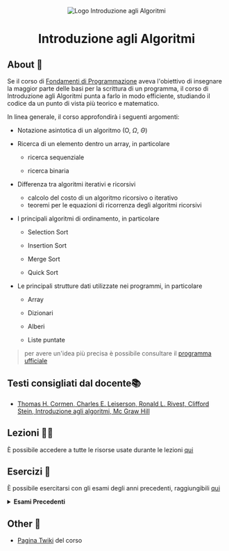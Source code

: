 <div align="center">

![Logo Introduzione agli Algoritmi](https://www.vagdevitechnologies.com/wp-content/uploads/2022/12/data-structures-and-algorithms.jpg)

# Introduzione agli Algoritmi

</div>

## About 🔎

Se il corso di [Fondamenti di Programmazione](https://github.com/FedVlogger17/Computer_Science/tree/main/Primo%20Anno/Primo%20Semestre/Fondamenti%20di%20programmazione) aveva l'obiettivo di insegnare la maggior parte delle basi per la scrittura di un programma, il corso di Introduzione agli Algoritmi punta a farlo in modo efficiente, studiando il codice da un punto di vista più teorico e matematico.

In linea generale, il corso approfondirà i seguenti argomenti:

- Notazione asintotica di un algoritmo (O, $\Omega$, $\Theta$)

- Ricerca di un elemento dentro un array, in particolare

	- ricerca sequenziale

	- ricerca binaria

- Differenza tra algoritmi iterativi e ricorsivi

	- calcolo del costo di un algoritmo ricorsivo o iterativo
	- teoremi per le equazioni di ricorrenza degli algoritmi ricorsivi


- I principali algoritmi di ordinamento, in particolare

	- Selection Sort

	- Insertion Sort

	- Merge Sort

	- Quick Sort

- Le principali strutture dati utilizzate nei programmi, in particolare

	- Array

	- Dizionari

	- Alberi

	- Liste puntate

> per avere un'idea più precisa è possibile consultare il [programma ufficiale](https://twiki.di.uniroma1.it/twiki/view/Intro_algo/AD/ProgrammaDelCorso)

## Testi consigliati  dal docente📚

- [Thomas H. Cormen, Charles E. Leiserson, Ronald L. Rivest, Clifford Stein, Introduzione agli algoritmi, Mc Graw Hill](https://github.com/saranshbht/msc-books/blob/master/M.Sc.%20CS%20Sem-1/Design%20and%20Analysis%20of%20Algorithms/Thomas%20H.%20Cormen%2C%20Charles%20E.%20Leiserson%2C%20Ronald%20L.%20Rivest%2C%20Clifford%20Stein%20-%20Introduction%20to%20algorithms%20%5Bsolutions%5D%20(2009%2C%20The%20MIT%20Press)%20-%20libgen.lc.pdf)

## Lezioni 👨‍🏫

È possibile accedere a tutte le risorse usate durante le lezioni [qui](https://twiki.di.uniroma1.it/twiki/view/Intro_algo/AD/Dispense)

## Esercizi 📝

È possibile esercitarsi con gli esami degli anni precedenti, raggiungibili [qui](https://twiki.di.uniroma1.it/twiki/view/Intro_algo/AD/VecchiScritti)

<details closed>
	<summary> <b> Esami Precedenti </b> </summary>

- <details closed>
	<summary> 2021 </summary>

	- <details closed>
		<summary> Gennaio </summary>

    	- [Walkthrough Esame 31 Gennaio 2021](https://github.com/FedVlogger17/Uni-Notes/tree/main/Primo%20Anno/Secondo%20Semestre/Introduzione%20agli%20Algoritmi/Esami%20precedenti/2021/Gennaio/Esame%2031%20Gennaio%202021) (*todo*)

		</details>

	- <details closed>
		<summary> Giugno </summary>

    	- [Walkthrough Esame 22 Giugno 2021](https://github.com/FedVlogger17/Uni-Notes/tree/main/Primo%20Anno/Secondo%20Semestre/Introduzione%20agli%20Algoritmi/Esami%20precedenti/2021/Giugno/Esame%2022%20Giugno%202021) (*todo*)

		</details>

	- <details closed>
		<summary> Luglio </summary>

    	- [Walkthrough Esame 13 Luglio 2021](https://github.com/FedVlogger17/Uni-Notes/tree/main/Primo%20Anno/Secondo%20Semestre/Introduzione%20agli%20Algoritmi/Esami%20precedenti/2021/Luglio/Esame%2013%20Luglio%202021)

		</details>

	- <details closed>
		<summary> Settembre </summary>

    	- [Walkthrough Esame 8 Settembre 2021](https://github.com/FedVlogger17/Uni-Notes/tree/main/Primo%20Anno/Secondo%20Semestre/Introduzione%20agli%20Algoritmi/Esami%20precedenti/2021/Settembre/Esame%208%20Settembre%202021)

		</details>

	- <details closed>
		<summary> Ottobre </summary>

    	- [Walkthrough Esame 21 Ottobre 2021](https://github.com/FedVlogger17/Uni-Notes/tree/main/Primo%20Anno/Secondo%20Semestre/Introduzione%20agli%20Algoritmi/Esami%20precedenti/2021/Ottobre/Esame%2021%20Ottobre%202021) (*todo*)

		</details>

	</details>

- <details closed>
	<summary> 2022 </summary>

	- <details closed>
		<summary> Gennaio </summary>

    	- [Walkthrough Esame 13 Gennaio 2022](https://github.com/FedVlogger17/Uni-Notes/tree/main/Primo%20Anno/Secondo%20Semestre/Introduzione%20agli%20Algoritmi/Esami%20precedenti/2022/Gennaio/Esame%2013%20Gennaio%202022) (*todo*)

		</details>

	- <details closed>
		<summary> Marzo </summary>

    	- [Walkthrough Esame 31 Marzo 2022](https://github.com/FedVlogger17/Uni-Notes/tree/main/Primo%20Anno/Secondo%20Semestre/Introduzione%20agli%20Algoritmi/Esami%20precedenti/2022/Marzo/Esame%2031%20Marzo%202022) (*todo*)

		</details>

	- <details closed>
		<summary> Giugno </summary>

    	- [Walkthrough Esame Giugno 2022](https://github.com/FedVlogger17/Uni-Notes/tree/main/Primo%20Anno/Secondo%20Semestre/Introduzione%20agli%20Algoritmi/Esami%20precedenti/2022/Giugno/Esame%20Giugno%202022) (*todo*)

		- [Walkthrough Esame 27 Giugno 2022](https://github.com/FedVlogger17/Uni-Notes/tree/main/Primo%20Anno/Secondo%20Semestre/Introduzione%20agli%20Algoritmi/Esami%20precedenti/2022/Giugno/Esame%2027%20Giugno%202022) (*todo*)

		</details>

	- <details closed>
		<summary> Settembre </summary>

    	- [Walkthrough Esame 15 Settembre 2022](https://github.com/FedVlogger17/Uni-Notes/tree/main/Primo%20Anno/Secondo%20Semestre/Introduzione%20agli%20Algoritmi/Esami%20precedenti/2022/Settembre/Esame%2015%20Settembre%202022)

		</details>

	- <details closed>
		<summary> Ottobre </summary>

    	- [Walkthrough Esame 25 Ottobre 2022](https://github.com/FedVlogger17/Uni-Notes/tree/main/Primo%20Anno/Secondo%20Semestre/Introduzione%20agli%20Algoritmi/Esami%20precedenti/2022/Ottobre/Esame%2025%20Ottobre%202022)

		</details>

	</details>

- <details closed>
	<summary> 2023 </summary>

	- <details closed>
		<summary> Gennaio </summary>

    	- [Walkthrough Esame 17 Gennaio 2023](https://github.com/FedVlogger17/Uni-Notes/tree/main/Primo%20Anno/Secondo%20Semestre/Introduzione%20agli%20Algoritmi/Esami%20precedenti/2023/Gennaio/Esame%2017%20Gennaio%202023)
    	- [Walkthrough Esame 31 Gennaio 2023](https://github.com/FedVlogger17/Uni-Notes/tree/main/Primo%20Anno/Secondo%20Semestre/Introduzione%20agli%20Algoritmi/Esami%20precedenti/2023/Gennaio/Esame%2031%20Gennaio%202023)

		</details>

	- <details closed>
		<summary> Marzo </summary>

    	- [Walkthrough Esame 20 Marzo 2023](https://github.com/FedVlogger17/Uni-Notes/tree/main/Primo%20Anno/Secondo%20Semestre/Introduzione%20agli%20Algoritmi/Esami%20precedenti/2023/Marzo/Esame%2020%20Marzo%202023)

		</details>

	- <details closed>
		<summary> Giugno </summary>

    	- [Walkthrough Esame 7 Giugno 2023](https://github.com/FedVlogger17/Uni-Notes/tree/main/Primo%20Anno/Secondo%20Semestre/Introduzione%20agli%20Algoritmi/Esami%20precedenti/2023/Giugno/Esame%207%20Giugno%202023)

		</details>

	- <details closed>
		<summary> Luglio </summary>

    	- [Walkthrough Esame 5 Luglio 2023](https://github.com/FedVlogger17/Uni-Notes/tree/main/Primo%20Anno/Secondo%20Semestre/Introduzione%20agli%20Algoritmi/Esami%20precedenti/2023/Luglio/Esame%205%20Luglio%202023)

		</details>

	</details>

</details>

## Other 🔗

- [Pagina Twiki](https://twiki.di.uniroma1.it/twiki/view/Intro_algo/AD/WebHome) del corso
